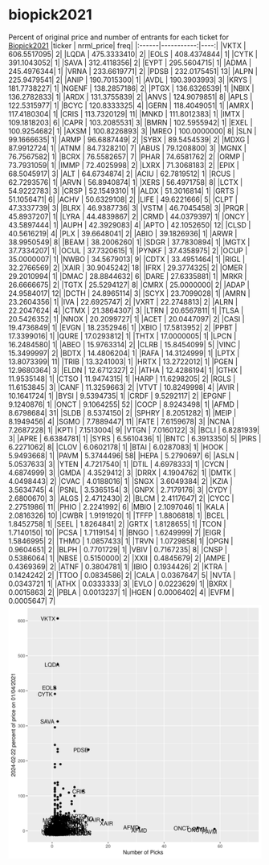 # biopick2021
Percent of original price and number of entrants for each ticket for [Biopick2021](https://twitter.com/hashtag/Biopick2021)
|ticker |  nrml_price| freq|
|:------|-----------:|----:|
|VKTX   | 606.5517095|    2|
|LQDA   | 475.3333410|    2|
|EOLS   | 408.4374844|    1|
|CYTK   | 391.1043052|    1|
|SAVA   | 312.4118356|    2|
|EYPT   | 295.5604715|    1|
|ADMA   | 245.4976344|    1|
|VRNA   | 233.6619771|    2|
|PDSB   | 232.0175451|   13|
|ALPN   | 225.9479541|    2|
|ANIP   | 190.7015300|    1|
|AVDL   | 190.3903993|    3|
|KRYS   | 181.7738227|    1|
|NGENF  | 138.2857186|    2|
|PTGX   | 136.6326539|    1|
|NBIX   | 136.2782833|    1|
|ARDX   | 131.3755839|    2|
|ANVS   | 124.9079851|    8|
|APLS   | 122.5315977|    1|
|BCYC   | 120.8333325|    4|
|GERN   | 118.4049051|    1|
|AMRX   | 117.4180304|    1|
|CRIS   | 113.7320129|   11|
|MNKD   | 111.8012383|    1|
|IMTX   | 109.1818203|    6|
|CAPR   | 103.2085531|    3|
|BMRN   | 102.5955942|    1|
|EXEL   | 100.9254682|    1|
|AXSM   | 100.8226893|    3|
|MREO   | 100.0000000|    8|
|SLN    |  99.1666635|    1|
|ARMP   |  96.6887449|    2|
|SYBX   |  89.5454539|    2|
|MDXG   |  87.9912724|    1|
|ATNM   |  84.7328210|    7|
|ABUS   |  79.1208800|    3|
|MGNX   |  76.7567582|    1|
|BCRX   |  76.5582657|    7|
|PHAR   |  74.6581762|    2|
|ORMP   |  73.7931059|    1|
|IMMP   |  72.4025998|    2|
|LXRX   |  71.3068183|    2|
|EPIX   |  68.5045917|    3|
|ALT    |  64.6734874|    2|
|ACIU   |  62.7819512|    1|
|RCUS   |  62.7293576|    1|
|ARVN   |  56.8940874|    1|
|XERS   |  56.4971758|    8|
|LCTX   |  54.9222783|    3|
|CRSP   |  52.1549310|    1|
|ALDX   |  51.3016814|    1|
|GRTS   |  51.1056471|    6|
|ACHV   |  50.6329108|    2|
|LIFE   |  49.6221666|    5|
|CLPT   |  47.3337739|    3|
|BLRX   |  46.9387736|    3|
|VSTM   |  46.7045458|    3|
|PRQR   |  45.8937207|    1|
|LYRA   |  44.4839867|    2|
|CRMD   |  44.0379397|    1|
|ONCY   |  43.5897444|    1|
|AUPH   |  42.3929083|    4|
|APTO   |  42.1052650|   12|
|CLSD   |  40.5616219|    4|
|PLX    |  39.6648041|    2|
|ABIO   |  39.1826936|    1|
|ARWR   |  38.9950549|    8|
|BEAM   |  38.2006260|    1|
|SDGR   |  37.7830894|    1|
|MGTX   |  37.7334207|    1|
|OCUL   |  37.7320615|    1|
|PYNKF  |  37.4358975|    2|
|OCUP   |  35.0000007|    1|
|NWBO   |  34.5679013|    9|
|CDTX   |  33.4951464|    1|
|RIGL   |  32.2766569|    2|
|XAIR   |  30.9045242|   18|
|IFRX   |  29.3774325|    2|
|OMER   |  29.2010994|    1|
|DMAC   |  28.8844632|    6|
|DARE   |  27.6335881|    1|
|MRKR   |  26.6666675|    2|
|TGTX   |  25.5294127|    8|
|CMRX   |  25.0000000|    2|
|ADAP   |  24.9584017|   12|
|DCTH   |  24.8965114|    3|
|SCYX   |  23.7099028|    1|
|AMRN   |  23.2604356|    1|
|IVA    |  22.6925747|    2|
|VXRT   |  22.2748813|    2|
|ALRN   |  22.2047624|    4|
|CTMX   |  21.3864307|    3|
|LTRN   |  20.6567811|    1|
|TLSA   |  20.5426352|    1|
|NNOX   |  20.2099727|    1|
|ACET   |  20.0447097|    2|
|CASI   |  19.4736849|    1|
|EVGN   |  18.2352946|    1|
|XBIO   |  17.5813952|    2|
|PPBT   |  17.3399016|    1|
|QURE   |  17.0293812|    1|
|THTX   |  17.0000005|    1|
|LPCN   |  16.2484580|    1|
|ABEO   |  15.9763314|    2|
|CLRB   |  15.8454099|    5|
|VINC   |  15.3499997|    2|
|BDTX   |  14.4806204|    1|
|RAFA   |  14.3124999|    1|
|LPTX   |  13.8073399|   11|
|TRIB   |  13.3241003|    1|
|HRTX   |  13.2722012|    1|
|PGEN   |  12.9680364|    3|
|ELDN   |  12.6712327|    2|
|ATHA   |  12.4286194|    1|
|GTHX   |  11.9535148|    1|
|CTSO   |  11.9474315|    1|
|HARP   |  11.6298205|    2|
|RGLS   |  11.6153845|    3|
|CANF   |  11.3259663|    2|
|VTVT   |  10.8249998|    4|
|AVIR   |  10.1641724|    1|
|BYSI   |   9.5394735|    1|
|CRDF   |   9.5292117|    2|
|EPGNF  |   9.1240876|    1|
|ONCT   |   9.1064255|   52|
|COCP   |   8.9243498|    1|
|AFMD   |   8.6798684|   31|
|SLDB   |   8.5374150|    2|
|SPHRY  |   8.2051282|    1|
|MEIP   |   8.1949456|    4|
|SGMO   |   7.7889447|   11|
|FATE   |   7.6159678|    3|
|NCNA   |   7.2687228|    1|
|KPTI   |   7.1513004|    9|
|VTGN   |   7.0160122|    3|
|BCLI   |   6.8281939|    3|
|APRE   |   6.6384781|    1|
|SYRS   |   6.5610436|    1|
|BNTC   |   6.3913350|    5|
|PIRS   |   6.2271062|    8|
|CLOV   |   6.0602178|    1|
|BTAI   |   6.0287083|    1|
|HOOK   |   5.9493668|    1|
|PAVM   |   5.3744496|   58|
|HEPA   |   5.2790697|    6|
|ASLN   |   5.0537633|    3|
|YTEN   |   4.7217540|    1|
|DTIL   |   4.6978333|    1|
|CYCN   |   4.6874999|    3|
|GMDA   |   4.3529412|    3|
|DRRX   |   4.1904762|    1|
|DMTK   |   4.0498443|    2|
|CVAC   |   4.0188016|    1|
|SNGX   |   3.6049384|    2|
|KZIA   |   3.5634745|    4|
|PSNL   |   3.5365154|    3|
|GNPX   |   2.7179176|    3|
|CYDY   |   2.6800670|    3|
|ALGS   |   2.4712430|    2|
|BLCM   |   2.4117647|    2|
|CYCC   |   2.2751986|   11|
|PHIO   |   2.2241992|    6|
|MBIO   |   2.1097046|    1|
|KALA   |   2.0816326|   10|
|CWBR   |   1.9191920|    1|
|TFFP   |   1.8806818|    1|
|BCEL   |   1.8452758|    1|
|SEEL   |   1.8264841|    2|
|GRTX   |   1.8128655|    1|
|TCON   |   1.7140150|   10|
|PCSA   |   1.7119154|    1|
|BNGO   |   1.6249999|    7|
|EIGR   |   1.5846995|    2|
|THMO   |   1.0857433|    1|
|TRVN   |   1.0729858|    1|
|OPGN   |   0.9604651|    2|
|BLPH   |   0.7701729|    1|
|VBIV   |   0.7167235|    8|
|CNSP   |   0.5386064|    1|
|NBSE   |   0.5150000|    2|
|XXII   |   0.4845679|    2|
|AMPE   |   0.4369369|    2|
|ATNF   |   0.3804781|    1|
|IBIO   |   0.1934426|    2|
|KTRA   |   0.1424242|    2|
|TTOO   |   0.0834586|    2|
|CALA   |   0.0367647|    5|
|NVTA   |   0.0343721|    1|
|ATHX   |   0.0333333|    3|
|EVLO   |   0.0223629|    1|
|BXRX   |   0.0015863|    2|
|PBLA   |   0.0013237|    1|
|HGEN   |   0.0006402|    4|
|EVFM   |   0.0005647|    7|
![retvspicks](biopicks.png?raw=true)
